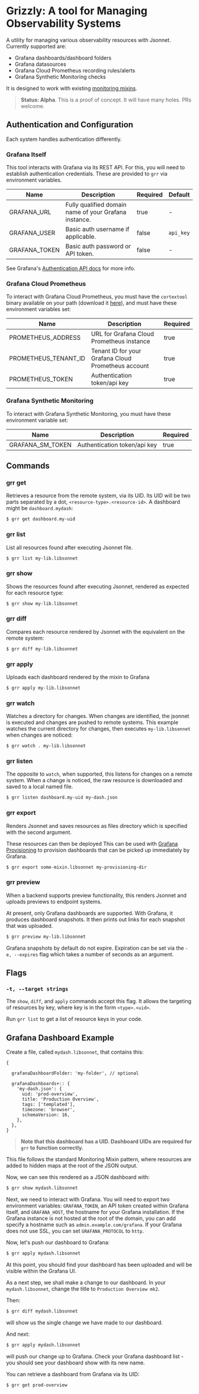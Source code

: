 # Grizzly: A tool for Managing Observability Systems

A utility for managing various observability resources with Jsonnet. Currently supported
are:

 * Grafana dashboards/dashboard folders
 * Grafana datasources
 * Grafana Cloud Prometheus recording rules/alerts
 * Grafana Synthetic Monitoring checks

It is designed to work with existing [monitoring mixins](https://github.com/monitoring-mixins/docs).

> **Status: Alpha**. This is a proof of concept. It will have many holes. PRs welcome.

## Authentication and Configuration

Each system handles authentication differently.

### Grafana Itself
This tool interacts with Grafana via its REST API. For this, you will need to
establish authentication credentials. These are provided to `grr` via
environment variables.

| Name | Description | Required | Default |
| --- | --- | --- | --- |
| GRAFANA\_URL | Fully qualified domain name of your Grafana instance. | true | - |
| GRAFANA\_USER | Basic auth username if applicable. | false | `api_key` |
| GRAFANA\_TOKEN | Basic auth password or API token. | false | - |

See Grafana's [Authentication API
docs](https://grafana.com/docs/grafana/latest/http_api/auth/) for more info.

### Grafana Cloud Prometheus
To interact with Grafana Cloud Prometheus, you must have the `cortextool` binary
available on your path (download it [here](https://github.com/grafana/cortex-tools/releases)),
and must have these environment variables set:

| Name | Description | Required |
| --- | --- | --- |
| PROMETHEUS\_ADDRESS | URL for Grafana Cloud Prometheus instance | true |
| PROMETHEUS\_TENANT\_ID | Tenant ID for your Grafana Cloud Prometheus account | true |
| PROMETHEUS\_TOKEN | Authentication token/api key | true |

### Grafana Synthetic Monitoring
To interact with Grafana Synthetic Monitoring, you must have these environment variable set:

| Name | Description | Required |
| --- | --- | --- |
| GRAFANA_SM_TOKEN | Authentication token/api key | true |

## Commands

### grr get
Retrieves a resource from the remote system, via its UID. Its UID will be two parts separated by a dot, `<resource-type>.<resource-id>`. A dashboard might be `dashboard.mydash`:

```sh
$ grr get dashboard.my-uid
```

### grr list
List all resources found after executing Jsonnet file.
```sh
$ grr list my-lib.libsonnet
```

### grr show
Shows the resources found after executing Jsonnet, rendered as expected for each resource type:

```sh
$ grr show my-lib.libsonnet
```

### grr diff
Compares each resource rendered by Jsonnet with the equivalent on the remote system:

```sh
$ grr diff my-lib.libsonnet
```

### grr apply
Uploads each dashboard rendered by the mixin to Grafana
```sh
$ grr apply my-lib.libsonnet
```

### grr watch
Watches a directory for changes. When changes are identified, the
jsonnet is executed and changes are pushed to remote systems. This
example watches the current directory for changes, then executes
`my-lib.libsonnet` when changes are noticed:

```sh
$ grr watch . my-lib.libsonnet
```

### grr listen
The opposite to `watch`, when supported, this listens for changes on a remote
system. When a change is noticed, the raw resource is downloaded and saved to
a local named file.

```sh
$ grr listen dashboard.my-uid my-dash.json
```

### grr export
Renders Jsonnet and saves resources as files directory which is specified with
the second argument.

These resources can then be deployed This can be used with
[Grafana Provisioning](https://grafana.com/docs/grafana/latest/administration/provisioning/)
to provision dashboards that can be picked up immediately by Grafana.

```sh
$ grr export some-mixin.libsonnet my-provisioning-dir
```

### grr preview
When a backend supports preview functionality, this renders Jsonnet and
uploads previews to endpoint systems.

At present, only Grafana dashboards are supported. With Grafana, it produces
dashboard snapshots. It then prints out links for each snapshot that was uploaded.

```sh
$ grr preview my-lib.libsonnet
```
Grafana snapshots by default do not expire. Expiration can be set via the
`-e, --expires` flag which takes a number of seconds as an argument.

## Flags

### `-t, --target strings`

The `show`, `diff`, and `apply` commands accept this flag. It allows the
targeting of resources by key, where key is in the form `<type>.<uid>`.

Run `grr list` to get a list of resource keys in your code.

## Grafana Dashboard Example

Create a file, called `mydash.libsonnet`, that contains this:

```jsonnet
{

  grafanaDashboardFolder: 'my-folder', // optional

  grafanaDashboards+:: {
    'my-dash.json': {
      uid: 'prod-overview',
      title: 'Production Overview',
      tags: ['templated'],
      timezone: 'browser',
      schemaVersion: 16,
    },
  },
}
```

> **Note that this dashboard has a UID. Dashboard UIDs are required for `grr` to function correctly.**

This file follows the standard Monitoring Mixin pattern, where resources are added
to hidden maps at the root of the JSON output.

Now, we can see this rendered as a JSON dashboard with:

```sh
$ grr show mydash.libsonnet
```

Next, we need to interact with Grafana. You will need to export two environment variables: `GRAFANA_TOKEN`, an API token created within Grafana itself, and `GRAFANA_HOST`, the hostname for your Grafana installation. If the Grafana instance is not hosted at the root of the domain, you can add specify a hostname such as `admin.example.com/grafana`. If your Grafana does not use SSL, you can set `GRAFANA_PROTOCOL` to `http`.

Now, let's push our dashboard to Grafana:

```sh
$ grr apply mydash.libsonnet
```

At this point, you should find your dashboard has been uploaded and
will be visible within the Grafana UI.

As a next step, we shall make a change to our dashboard. In your `mydash.libsonnet`, change the title to `Production Overview mk2`.

Then:

```sh
$ grr diff mydash.libsonnet
```
will show us the single change we have made to our dashboard.

And next:

```sh
$ grr apply mydash.libsonnet
```
will push our change up to Grafana. Check your Grafana dashboard list - you should see your dashboard show with its new name.

You can retrieve a dashboard from Grafana via its UID:

```sh
$ grr get prod-overview
```
